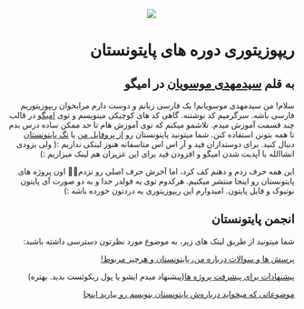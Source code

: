 <div dir=rtl>
<div align=center>
 
![](https://omigo.ir/images/User/64317329-9d22-40fc-8738-982a3c503c9b.jpg?cache=5710)

 </div>



# ریپوزیتوری دوره های پایتونستان
## به قلم [سیدمهدی موسویان](https://omigo.ir/seyedmm) در امیگو


سلام! من سیدمهدی موسویانم! یک فارسی زبانم و دوست دارم مرابخوان ریپوزیتوریم فارسی باشه. سرگرمیم کد نوشتنه. گاهی کد های کوچیکی مینویسم و توی [امیگو](omigo.ir) در قالب چند قسمت آموزش میدم. تلاشمو میکنم که توی آموزش هام تا حد ممکن ساده درس بدم تا همه بتونن استفاده کنن. شما میتونید پایتونستان رو [از پروفایل من](https://omigo.ir/seyedmm) یا [تگ پایتونستان](https://omigo.ir/tag/%D9%BE%D8%A7%DB%8C%D8%AA%D9%88%D9%86%D8%B3%D8%AA%D8%A7%D9%86) دنبال کنید. برای دوستداران فید و آر اس‌ اس متاسفانه هنوز لینکی نداریم :( ولی بزودی انشاالله با آپدیت شدن امیگو و افزودن فید برای این عزیزان هم لینک میزاریم :)

این همه حرف زدم و دهنم کف کرد، اما آخرش حرف اصلی رو نزدم🤦‍♂️ اون پروژه های پایتونستان رو اینجا منتشر میکنیم. هرکدوم توی یه فولدر جدا و به دو صورت آی پایتون نوتبوک و فایل پایتون. امیدوارم این ریپوزیتوری یه دردتون خورده باشه :)



## انجمن پایتونستان
شما میتونید از طریق لینک های زیر، به موضوع مورد نظرتون دسترسی داشته باشید:

[پرسش ها و سوالات درباره من، پایتونستان و هرچیز مربوط!](https://github.com/seyedmm/pythonestan/discussions/6)

[پیشنهادات برای پیشرفت پروژه ها](https://github.com/seyedmm/pythonestan/discussions/2)(پیشنهاد میدم ایشو یا پول ریکوئست بدید. بهتره)

[موضوعاتی که میخواید درباره‌ش پایتونستان بنویسم رو بیارید اینجا](https://github.com/seyedmm/pythonestan/discussions/4)


</div>
